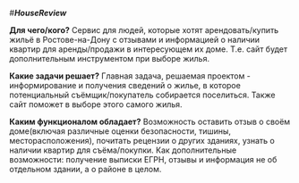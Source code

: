 #**_HouseReview_**

**Для чего/кого?**
Сервис для людей, которые хотят арендовать/купить жильё в Ростове-на-Дону с отзывами и информацией о наличии квартир для аренды/продажи в интересующем их доме. Т.е. сайт будет дополнительным инструментом при выборе жилья.

**Какие задачи решает?**
Главная задача, решаемая проектом - информирование и получения сведений о жилье, в которое потенциальный съёмщик/покупатель собирается поселиться. Также сайт поможет в выборе этого самого жилья.

**Каким функционалом обладает?**
Возможность оставить отзыв о своём доме(включая различные оценки безопасности, тишины, месторасположения), почитать рецензии о других зданиях, узнать о наличии квартир для съёма/покупки. Как дополнительные возможности: получение выписки ЕГРН, отзывы и информация не об отдельном здании, а о районе в целом. 
